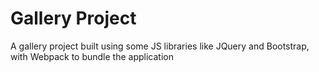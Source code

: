# Gallery Project
A gallery project built using some JS libraries like JQuery and Bootstrap, with Webpack to bundle the application